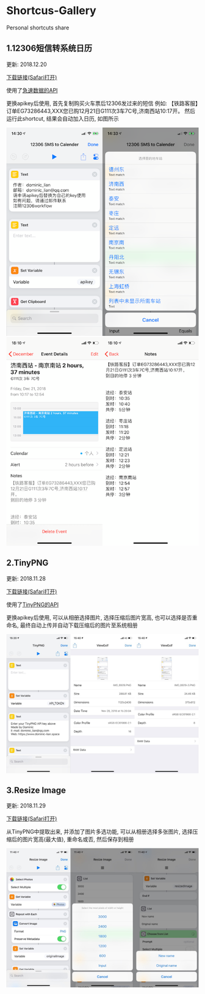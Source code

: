 # Shortcus-Gallery
Personal shortcuts share

## 1.12306短信转系统日历

更新: 2018.12.20

[下载链接(Safari打开)](https://www.icloud.com/shortcuts/d3ce2141b61c4a7f91b96dbb247d9340)

使用了[急速数据的API](https://www.jisuapi.com/api/train/)

更换apikey后使用, 首先复制购买火车票后12306发过来的短信
例如:
【铁路客服】订单EG73286443,XXX您已购12月21日G111次3车7C号,济南西站10:17开。
然后运行此shortcut, 结果会自动加入日历, 如图所示

![](https://github.com/dominic-lian/Shortcus-Gallery/blob/master/Image/PICSEW_43E8.8e8e34ba13a7487aa49a58e0fd161b08.png)
![](https://github.com/dominic-lian/Shortcus-Gallery/blob/master/Image/PICSEW_DD44.PNG)



## 2.TinyPNG

更新: 2018.11.28

[下载链接(Safari打开)](https://www.icloud.com/shortcuts/87926d0f88b64335b05e69c7319503aa)

使用了[TinyPNG的API](https://tinypng.com/developers)

更换apikey后使用, 可以从相册选择图片, 选择压缩后图片宽高, 也可以选择是否重命名, 最终自动上传并自动下载压缩后的图片至系统相册

![](https://github.com/dominic-lian/Shortcus-Gallery/blob/master/Image/IMG_8934.JPG)



## 3.Resize Image

更新: 2018.11.29

[下载链接(Safari打开)](https://www.icloud.com/shortcuts/b63e793adef34a08bd0661791b119cb8)

从TinyPNG中提取出来, 并添加了图片多选功能, 可以从相册选择多张图片, 选择压缩后的图片宽高(最大值), 重命名或否, 然后保存到相册

![](https://github.com/dominic-lian/Shortcus-Gallery/blob/master/Image/IMG_8950.JPG)
